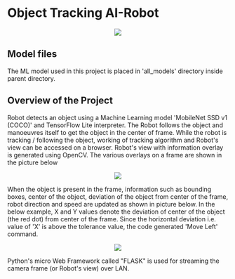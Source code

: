 # Object Tracking AI-Robot

<p align="center">
   <img src="https://github.com/jiteshsaini/files/blob/main/img/track3.gif">
</p>

## Model files
The ML model used in this project is placed in 'all_models' directory inside parent directory.

## Overview of the Project
Robot detects an object using a Machine Learning model 'MobileNet SSD v1 (COCO)' and TensorFlow Lite interpreter. The Robot follows the object and manoeuvres itself to get the object in the center of frame. While the robot is tracking / following the object, working of tracking algorithm and Robot's view can be accessed on a browser. Robot's view with information overlay is generated using OpenCV. The various overlays on a frame are shown in the picture below

<p align="center">
   <img src="https://github.com/jiteshsaini/robotics-level-4/blob/main/img/frame.jpeg" >
</p>


When the object is present in the frame, information such as bounding boxes, center of the object, deviation of the object from center of the frame, robot direction and speed are updated as shown in picture below. In the below example, X and Y values denote the deviation of center of the object (the red dot) from center of the frame. Since the horizontal deviation i.e. value of 'X' is above the tolerance value, the code generated 'Move Left' command.  

<p align="center">
   <img src="https://github.com/jiteshsaini/robotics-level-4/blob/main/img/robo_view.gif">
</p>


Python's micro Web Framework called "FLASK" is used for streaming the camera frame (or Robot's view) over LAN. 
